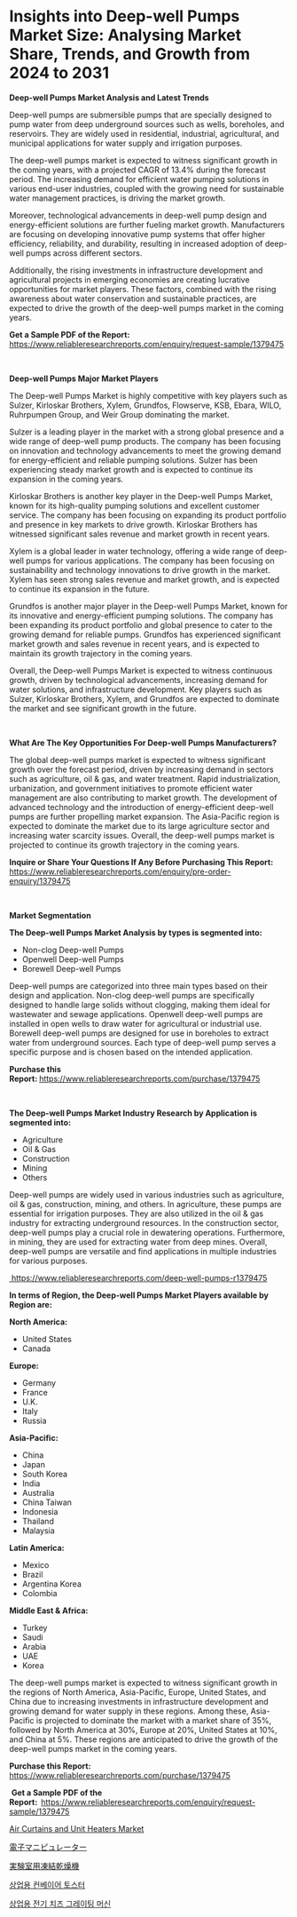 <p><h1>Insights into Deep-well Pumps Market Size: Analysing Market Share, Trends, and Growth from 2024 to 2031</h1></p><p><strong>Deep-well Pumps Market Analysis and Latest Trends</strong></p>
<p><p>Deep-well pumps are submersible pumps that are specially designed to pump water from deep underground sources such as wells, boreholes, and reservoirs. They are widely used in residential, industrial, agricultural, and municipal applications for water supply and irrigation purposes.</p><p>The deep-well pumps market is expected to witness significant growth in the coming years, with a projected CAGR of 13.4% during the forecast period. The increasing demand for efficient water pumping solutions in various end-user industries, coupled with the growing need for sustainable water management practices, is driving the market growth.</p><p>Moreover, technological advancements in deep-well pump design and energy-efficient solutions are further fueling market growth. Manufacturers are focusing on developing innovative pump systems that offer higher efficiency, reliability, and durability, resulting in increased adoption of deep-well pumps across different sectors.</p><p>Additionally, the rising investments in infrastructure development and agricultural projects in emerging economies are creating lucrative opportunities for market players. These factors, combined with the rising awareness about water conservation and sustainable practices, are expected to drive the growth of the deep-well pumps market in the coming years.</p></p>
<p><strong>Get a Sample PDF of the Report:&nbsp;</strong> <a href="https://www.reliableresearchreports.com/enquiry/request-sample/1379475">https://www.reliableresearchreports.com/enquiry/request-sample/1379475</a></p>
<p>&nbsp;</p>
<p><strong>Deep-well Pumps Major Market Players</strong></p>
<p><p>The Deep-well Pumps Market is highly competitive with key players such as Sulzer, Kirloskar Brothers, Xylem, Grundfos, Flowserve, KSB, Ebara, WILO, Ruhrpumpen Group, and Weir Group dominating the market. </p><p>Sulzer is a leading player in the market with a strong global presence and a wide range of deep-well pump products. The company has been focusing on innovation and technology advancements to meet the growing demand for energy-efficient and reliable pumping solutions. Sulzer has been experiencing steady market growth and is expected to continue its expansion in the coming years.</p><p>Kirloskar Brothers is another key player in the Deep-well Pumps Market, known for its high-quality pumping solutions and excellent customer service. The company has been focusing on expanding its product portfolio and presence in key markets to drive growth. Kirloskar Brothers has witnessed significant sales revenue and market growth in recent years.</p><p>Xylem is a global leader in water technology, offering a wide range of deep-well pumps for various applications. The company has been focusing on sustainability and technology innovations to drive growth in the market. Xylem has seen strong sales revenue and market growth, and is expected to continue its expansion in the future.</p><p>Grundfos is another major player in the Deep-well Pumps Market, known for its innovative and energy-efficient pumping solutions. The company has been expanding its product portfolio and global presence to cater to the growing demand for reliable pumps. Grundfos has experienced significant market growth and sales revenue in recent years, and is expected to maintain its growth trajectory in the coming years.</p><p>Overall, the Deep-well Pumps Market is expected to witness continuous growth, driven by technological advancements, increasing demand for water solutions, and infrastructure development. Key players such as Sulzer, Kirloskar Brothers, Xylem, and Grundfos are expected to dominate the market and see significant growth in the future.</p></p>
<p>&nbsp;</p>
<p><strong>What Are The Key Opportunities For Deep-well Pumps Manufacturers?</strong></p>
<p><p>The global deep-well pumps market is expected to witness significant growth over the forecast period, driven by increasing demand in sectors such as agriculture, oil & gas, and water treatment. Rapid industrialization, urbanization, and government initiatives to promote efficient water management are also contributing to market growth. The development of advanced technology and the introduction of energy-efficient deep-well pumps are further propelling market expansion. The Asia-Pacific region is expected to dominate the market due to its large agriculture sector and increasing water scarcity issues. Overall, the deep-well pumps market is projected to continue its growth trajectory in the coming years.</p></p>
<p><strong>Inquire or Share Your Questions If Any Before Purchasing This Report:</strong> <a href="https://www.reliableresearchreports.com/enquiry/pre-order-enquiry/1379475">https://www.reliableresearchreports.com/enquiry/pre-order-enquiry/1379475</a></p>
<p>&nbsp;</p>
<p><strong>Market Segmentation</strong></p>
<p><strong>The Deep-well Pumps Market Analysis by types is segmented into:</strong></p>
<p><ul><li>Non-clog Deep-well Pumps</li><li>Openwell Deep-well Pumps</li><li>Borewell Deep-well Pumps</li></ul></p>
<p><p>Deep-well pumps are categorized into three main types based on their design and application. Non-clog deep-well pumps are specifically designed to handle large solids without clogging, making them ideal for wastewater and sewage applications. Openwell deep-well pumps are installed in open wells to draw water for agricultural or industrial use. Borewell deep-well pumps are designed for use in boreholes to extract water from underground sources. Each type of deep-well pump serves a specific purpose and is chosen based on the intended application.</p></p>
<p><strong>Purchase this Report:&nbsp;</strong><a href="https://www.reliableresearchreports.com/purchase/1379475">https://www.reliableresearchreports.com/purchase/1379475</a></p>
<p>&nbsp;</p>
<p><strong>The Deep-well Pumps Market Industry Research by Application is segmented into:</strong></p>
<p><ul><li>Agriculture</li><li>Oil & Gas</li><li>Construction</li><li>Mining</li><li>Others</li></ul></p>
<p><p>Deep-well pumps are widely used in various industries such as agriculture, oil & gas, construction, mining, and others. In agriculture, these pumps are essential for irrigation purposes. They are also utilized in the oil & gas industry for extracting underground resources. In the construction sector, deep-well pumps play a crucial role in dewatering operations. Furthermore, in mining, they are used for extracting water from deep mines. Overall, deep-well pumps are versatile and find applications in multiple industries for various purposes.</p></p>
<p><a href="https://www.reliableresearchreports.com/deep-well-pumps-r1379475">&nbsp;https://www.reliableresearchreports.com/deep-well-pumps-r1379475</a></p>
<p><strong>In terms of Region, the Deep-well Pumps Market Players available by Region are:</strong></p>
<p>
    <p> <strong> North America: </strong>
        <ul>
            <li>United States</li>
            <li>Canada</li>
        </ul>
        </p> 
    <p> <strong> Europe: </strong>
        <ul>
            <li>Germany</li>
            <li>France</li>
            <li>U.K.</li>
            <li>Italy</li>
            <li>Russia</li>
        </ul>
        </p> 
    <p> <strong> Asia-Pacific: </strong>
        <ul>
            <li>China</li>
            <li>Japan</li>
            <li>South Korea</li>
            <li>India</li>
            <li>Australia</li>
            <li>China Taiwan</li>
            <li>Indonesia</li>
            <li>Thailand</li>
            <li>Malaysia</li>
        </ul>
        </p> 
    <p> <strong> Latin America: </strong>
        <ul>
            <li>Mexico</li>
            <li>Brazil</li>
            <li>Argentina Korea</li>
            <li>Colombia</li>
        </ul>
        </p> 
    <p> <strong> Middle East & Africa: </strong>
        <ul>
            <li>Turkey</li>
            <li>Saudi</li>
            <li>Arabia</li>
            <li>UAE</li>
            <li>Korea</li>
        </ul>
    </p>
    </p>
<p><p>The deep-well pumps market is expected to witness significant growth in the regions of North America, Asia-Pacific, Europe, United States, and China due to increasing investments in infrastructure development and growing demand for water supply in these regions. Among these, Asia-Pacific is projected to dominate the market with a market share of 35%, followed by North America at 30%, Europe at 20%, United States at 10%, and China at 5%. These regions are anticipated to drive the growth of the deep-well pumps market in the coming years.</p></p>
<p><strong>Purchase this Report: </strong><a href="https://www.reliableresearchreports.com/purchase/1379475">https://www.reliableresearchreports.com/purchase/1379475</a></p>
<p>&nbsp;<strong>Get a Sample PDF of the Report:&nbsp;&nbsp;</strong><a href="https://www.reliableresearchreports.com/enquiry/request-sample/1379475">https://www.reliableresearchreports.com/enquiry/request-sample/1379475</a></p>
<p><strong></strong></p>
<p><p><a href="https://github.com/dx0328/Market-Research-Report-List-2/blob/main/air-curtains-and-unit-heaters-market.md">Air Curtains and Unit Heaters Market</a></p><p><a href="https://github.com/zoetazuur/Market-Research-Report-List-1/blob/main/547116039511.md">電子マニピュレーター</a></p><p><a href="https://github.com/sghwr779811674/Market-Research-Report-List-1/blob/main/383154939512.md">実験室用凍結乾燥機</a></p><p><a href="https://github.com/vskv4779xr1/Market-Research-Report-List-1/blob/main/733638737627.md">상업용 컨베이어 토스터</a></p><p><a href="https://github.com/CliftonFisher9067/Market-Research-Report-List-1/blob/main/980711537628.md">상업용 전기 치즈 그레이팅 머신</a></p></p>